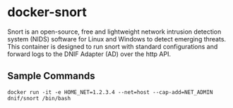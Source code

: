 # docker-snort
Snort is an open-source, free and lightweight network intrusion detection system (NIDS) software for Linux and Windows to detect emerging threats. This container is designed to run snort with standard configurations and forward logs to the DNIF Adapter (AD) over the http API.

## Sample Commands

`docker run -it -e HOME_NET=1.2.3.4 --net=host --cap-add=NET_ADMIN dnif/snort /bin/bash`